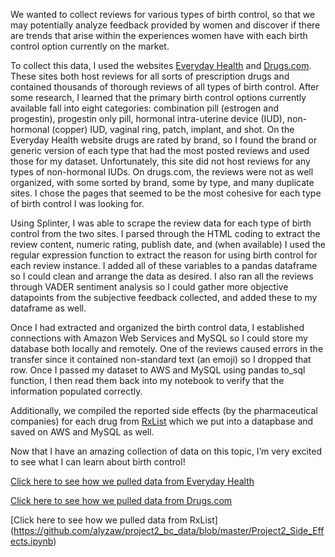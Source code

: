 We wanted to collect reviews for various types of birth control, so that we may potentially analyze feedback provided by women and discover if there are trends that arise within the experiences women have with each birth control option currently on the market.

To collect this data, I used the websites [Everyday Health](https://www.everydayhealth.com/drugs/) and [Drugs.com](https://www.drugs.com/). These sites both host reviews for all sorts of prescription drugs and contained thousands of thorough reviews of all types of birth control. After some research, I learned that the primary birth control options currently available fall into eight categories: combination pill (estrogen and progestin), progestin only pill, hormonal intra-uterine device (IUD), non-hormonal (copper) IUD, vaginal ring, patch, implant, and shot. On the Everyday Health website drugs are rated by brand, so I found the brand or generic version of each type that had the most posted reviews and used those for my dataset. Unfortunately, this site did not host reviews for any types of non-hormonal IUDs. On drugs.com, the reviews were not as well organized, with some sorted by brand, some by type, and many duplicate sites. I chose the pages that seemed to be the most cohesive for each type of birth control I was looking for.

Using Splinter, I was able to scrape the review data for each type of birth control from the two sites. I parsed through the HTML coding to extract the review content, numeric rating, publish date, and (when available) I used the regular expression function to extract the reason for using birth control for each review instance. I added all of these variables to a pandas dataframe so I could clean and arrange the data as desired. I also ran all the reviews through VADER sentiment analysis so I could gather more objective datapoints from the subjective feedback collected, and added these to my dataframe as well.

Once I had extracted and organized the birth control data, I established connections with Amazon Web Services and MySQL so I could store my database both locally and remotely. One of the reviews caused errors in the transfer since it contained non-standard text (an emoji) so I dropped that row. Once I passed my dataset to AWS and MySQL using pandas to_sql function, I then read them back into my notebook to verify that the information populated correctly. 

Additionally, we compiled the reported side effects (by the pharmaceutical companies) for each drug from [RxList](https://www.rxlist.com) which we put into a datapbase and saved on AWS and MySQL as well.

Now that I have an amazing collection of data on this topic, I’m very excited to see what I can learn about birth control!

[Click here to see how we pulled data from Everyday Health](https://github.com/alyzaw/project2_bc_data/blob/master/Project_2_Birth_Control.ipynb)

[Click here to see how we pulled data from Drugs.com](https://github.com/alyzaw/project2_bc_data/blob/master/Project_2_Birth_Control_Site2.ipynb)

[Click here to see how we pulled data from RxList]
(https://github.com/alyzaw/project2_bc_data/blob/master/Project2_Side_Effects.ipynb)
